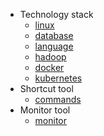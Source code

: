 * Technology stack
    + [linux](linux/README.md)
    + [database](database/README.md)
    + [language](language/README.md)
    + [hadoop](hadoop/README.md)
    + [docker](docker/README.md)
    + [kubernetes](kubernetes/README.md)
* Shortcut tool
    + [commands](shortcutTools/commands.md)
* Monitor tool
  + [monitor](monitor/README.md)
